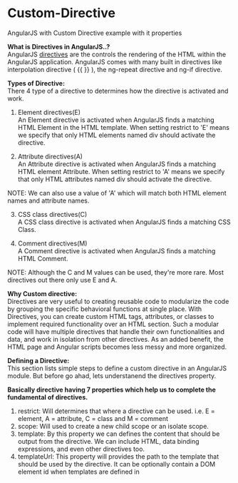 # Custom-Directive  
AngularJS with Custom Directive example with it properties  

**What is Directives in AngularJS..?**  
AngularJS [directives](https://docs.angularjs.org/api/ng/directive) are the controls the rendering of the HTML within the AngularJS application. AngularJS comes with many built in directives like interpolation directive ( {{ }} ), the ng-repeat directive and ng-if directive.
  
  
**Types of Directive:**  
There 4 type of a directive to determines how the directive is activated and work. 
  
1) Element directives(E)  
An Element directive is activated when AngularJS finds a matching HTML Element in the HTML template. When setting restrict to 'E' means we specify that only HTML elements named div should activate the directive.  
  
2) Attribute directives(A)  
An Attribute directive is activated when AngularJS finds a matching HTML element Attribute. When setting restrict to 'A' means we specify that only HTML attributes named div should activate the directive.
  
NOTE: We can also use a value of 'A' which will match both HTML element names and attribute names.  
  
3) CSS class directives(C)  
A CSS class directive is activated when AngularJS finds a matching CSS Class.    
  
4) Comment directives(M)  
A Comment directive is activated when AngularJS finds a matching HTML Comment.  
  
NOTE: Although the C and M values can be used, they're more rare. Most directives out there only use E and A.  
  
  
**Why Custom directive:**    
Directives are very useful to creating reusable code to modularize the code by grouping the specific behavioral functions at single place.  With Directives, you can create custom HTML tags, attributes, or classes to implement required functionality over an HTML section. Such a modular code will have multiple directives that handle their own functionalities and data, and work in isolation from other directives. As an added benefit, the HTML page and Angular scripts becomes less messy and more organized.  
  
  
**Defining a Directive:**    
This section lists simple steps to define a custom directive in an AngularJS module. But before go ahad, lets understanend the directives property.  
  
**Basically directive having 7 properties which help us to complete the fundamental of directives.**   
1) restrict:  Will determines that where a directive can be used. i.e. E = element, A = attribute, C = class and M = comment  
2) scope: Will used to create a new child scope or an isolate scope.   
3) template: By this property we can defines the content that should be output from the directive. We can include HTML, data binding expressions, and even other directives too.  
4) templateUrl: This property will provides the path to the template that should be used by the directive. It can be optionally contain a DOM element id when templates are defined in <script> tags.  
5) controller: We can associate our controller to the directive template using this property  
6) link: Use this properties when we need to perform any action OR event with function which used for DOM manipulation tasks.  
7) transclude: Will used to whether to transfer and include the original child content of the directive's HTML markup in the destination markup which is defined in the template.  
  
  
**index.html code** 
```html
<body ng-controller="mainController">
	<!-- Static content-->
	{{2+2}}

	<!-- Custom Directive content-->
	<custom-directive></custom-directive>

	<!-- Linked Directive content -->
	<linked-directive title="Linked Title"></linked-directive>
</body>
```

**app.js code**  
```html
//define an Angular app...
angular.module("app",['main']);

//Create and assing module to use more specific way...
var ndApp = angular.module("main",[]);

//define a directive...
ndApp.directive('customDirective', function() {
    return {
        restrict: 'E',
		template: '<h1>From custom directive!</h1>'
    };
});
```  
Checkout this example for more detail and take ride of this [documentation](https://docs.angularjs.org/guide/directive)...
